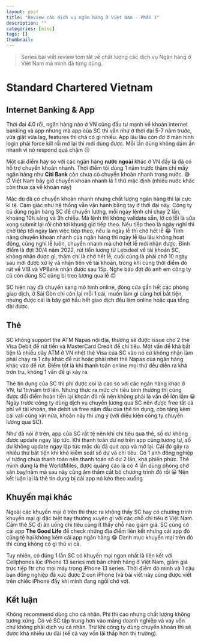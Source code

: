 ```yaml
---
layout: post
title: "Review các dịch vụ ngân hàng ở Việt Nam - Phần 1"
description: ""
categories: [misc]
tags: []
thumbnail:
---
```


> Series bài viết review tóm tắt về chất lượng các dịch vụ Ngân hàng ở Việt Nam mà mình đã từng dùng.

# Standard Chartered Vietnam

## Internet Banking & App

Thời đại 4.0 rồi, ngân hàng nào ở VN cũng đầu tư mạnh về khoản internet banking và app nhưng mà app của SC thì vẫn như ở thời đại 5-7 năm trước, vừa giật vừa lag, features thì chả có gì nhiều. App lâu lâu còn đơ ở màn hình login phải force kill rồi mở lại thì mới dùng được. Mỗi lần dùng không dám ấn nhanh vì nó respond quá chậm 😑

Một cái điểm hay so với các ngân hàng **nước ngoài** khác ở VN đấy là đã có hỗ trợ chuyển khoản nhanh. Thời điểm tôi dùng 1 năm trước thậm chí mấy ngân hàng như **Citi Bank** còn chưa có chuyển khoản nhanh trong nước. 😅 Ở Việt Nam bây giờ chuyển khoản nhanh là 1 thứ mặc định (nhiều nước khác còn thua xa về khoản này)

Mặc dù đã có chuyển khoản nhanh nhưng chất lượng ngân hàng thì lại cực kì tệ. Cảm giác như hệ thống vẫn vận hành bằng tay ở thời đại này. Công ty cũ dùng ngân hàng SC để chuyển lương, mỗi ngày lệnh chỉ chạy 2 lần, khoảng 10h sáng và 3h chiều. Mà lệnh thì không validate sẵn, lỡ có lỗi là sửa xong submit lại rồi chờ tới khung giờ tiếp theo. Nếu tiếp theo là ngày nghỉ thì chờ tiếp tới ngày làm việc tiếp theo, nếu là ngày lễ thì chờ hết lễ 😂 Tính năng chuyển khoản nhanh của ngân hàng thì ngày lễ lâu lâu không hoạt động, cũng nghỉ lễ luôn, chuyển nhanh mà chờ hết lễ mới nhận được. Đỉnh điểm là đợt 30/4 năm 2022, rút tiền lương từ Letsdeel về tài khoản SC, không nhận được gì, thậm chí là chờ hết lễ, cuối cùng là phải chờ 10 ngày sau mới được xử lý và nhận tiền về tài khoản, trong khi cùng thời điểm đó rút về VIB và VPBank nhận được sau 15p. Nghe bảo đợt đó anh em công ty cũ còn dùng SC cũng bị treo lương qua lễ 🙃

SC hiện nay đã chuyển sang mô hình online, đóng cửa gần hết các phòng giao dịch, ở Sài Gòn chỉ còn lại mỗi 1 cái, muốn làm gì cũng hơi bất tiện, nhưng được cái là bây giờ hầu hết giao dịch đều làm online hoặc qua tổng đài được.

## Thẻ

SC không support thẻ ATM Napas nội địa, thường sẽ được issue cho 2 thẻ Visa Debit để rút tiền và MasterCard Credit để chi tiêu. Một vấn đề khá bất tiện là nhiều cây ATM ở VN nhét thẻ Visa của SC vào nó cứ không nhận làm phải chạy ra 1 cây khác để rút hoặc phải nhét thẻ Napas của ngân hàng khác vào để rút. Điểm tốt là khi thanh toán online mọi thứ đều diễn ra khá trơn tru, không 1 vấn đề gì xảy ra.

Thẻ tín dụng của SC thì phí được coi là cao so với các ngân hàng khác ở VN, từ 1tr/năm trở lên. Nhưng thực ra mức chi tiêu bình thường thì cũng được đổi điểm hoàn tiền lại khoản đó rồi nên không phải là vấn đề lớn lắm 😀 Ngày trước công ty dùng dịch vụ chuyển lương qua SC nên được free tất cả phí về tài khoản, thẻ debit và free năm đầu của thẻ tín dụng, còn tặng kèm cái vali cũng xịn nữa, khoản này thì ưng ý (với điều kiện công ty chuyển lương qua SC).

Như đã nói ở trên, app của SC rất tệ nên khi chi tiêu qua thẻ, số dư không được update ngay lập tức. Khi thanh toán dư nợ trên app cũng tương tự, số dư không update ngay lập tức mặc dù đã quit app và mở lại. Cái đó gây ra nhiều thứ bất tiện khi khó kiểm soát số dư và chi tiêu. Có 1 anh đồng nghiệp vì tưởng chưa thanh toán nên thanh toán số dư 2 lần, khá phiền phức. Thẻ mình dùng là thẻ WorldMiles, được quảng cáo là có 4 lần dùng phòng chờ sân bay/năm mà sau này cũng âm thầm cắt bỏ chương trình đó rồi 😀 Nên kết luận lại là thẻ tín dụng bị cái app nó kéo theo xuống

## Khuyến mại khác

Ngoài các khuyến mại ở trên thì thực ra không thấy SC hay có chương trình khuyến mại gì đặc biệt hay thường xuyên gì với các chỗ chi tiêu ở Việt Nam. Cầm thẻ SC đi ăn uống chi tiêu cũng ít thấy chỗ nào giảm giá. SC cũng có cái app **The Good Life** để check những địa điểm liên kết nhưng cái app đó cũng tệ hại không kém cái app ngân hàng 😂 Danh mục khuyến mại trên đó thì cũng không có gì thú vị cả.

Tuy nhiên, có đúng 1 lần SC có khuyến mại ngon nhất là liên kết với Cellphones lúc iPhone 13 series mới bán chính hãng ở Việt Nam, giảm giá trực tiếp 1tr cho mọi máy trong iPhone 13 series. Thời điểm đó mình và 1 cậu bạn đồng nghiệp đã xúc được 2 con iPhone (và bài viết này cũng được viết trên chiếc iPhone đấy khi mình đang ngồi chờ vợ).

## Kết luận

Không recommend dùng cho cá nhân. Phí thì cao nhưng chất lượng không tương xứng. Có vẻ SC tập trung hơn vào mảng doanh nghiệp và vay vốn chứ không phải dịch vụ cá nhân. Trừ khi công ty dùng chuyển khoản thì sẽ được khá nhiều ưu đãi (kể cả vay vốn lãi thấp hơn thị trường).
